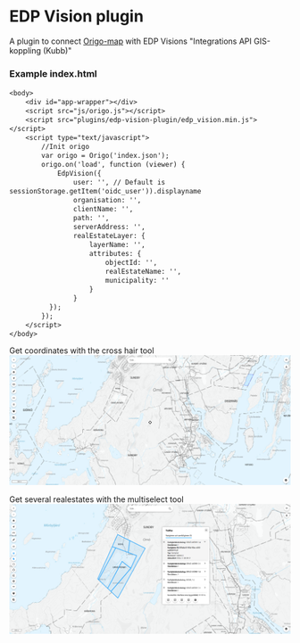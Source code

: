 # EDP Vision plugin
A plugin to connect [Origo-map](https://github.com/origo-map/origo) with EDP Visions "Integrations API GIS-koppling (Kubb)"

### Example index.html
```
<body>
	<div id="app-wrapper"></div>
	<script src="js/origo.js"></script>
	<script src="plugins/edp-vision-plugin/edp_vision.min.js"></script>
	<script type="text/javascript">
		//Init origo
		var origo = Origo('index.json');
		origo.on('load', function (viewer) {
			EdpVision({
				user: '', // Default is sessionStorage.getItem('oidc_user')).displayname
				organisation: '',
				clientName: '',
				path: '',
				serverAddress: '',
				realEstateLayer: {
					layerName: '',
					attributes: {
						objectId: '',
						realEstateName: '',
						municipality: ''
					}
				}
		  });
		});
	</script>
</body>
```
Get coordinates with the cross hair tool 
![hårkors](image.png)

Get several realestates with the multiselect tool
![selektera](image-1.png)
